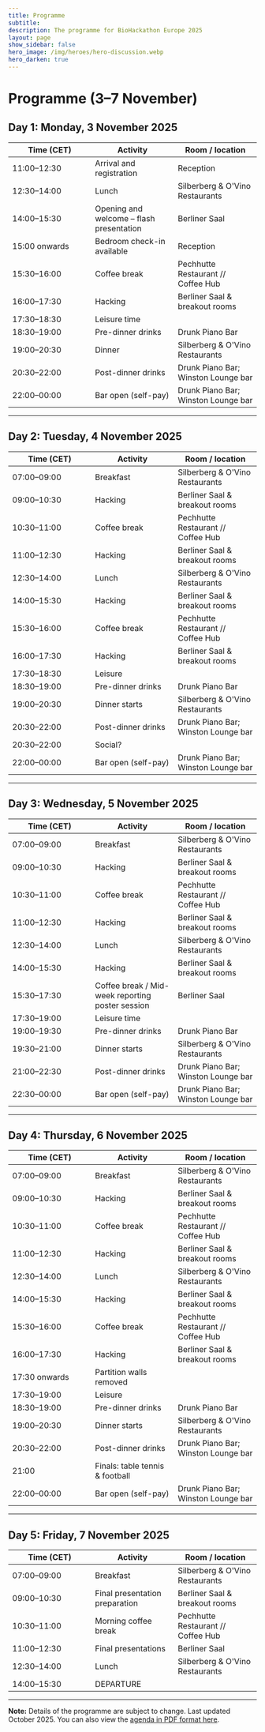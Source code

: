 ```yaml
---
title: Programme
subtitle:
description: The programme for BioHackathon Europe 2025
layout: page
show_sidebar: false
hero_image: /img/heroes/hero-discussion.webp
hero_darken: true
---
```


# Programme (3–7 November)

<h2>Day 1: Monday, 3 November 2025</h2>
<table>
  <colgroup><col style="width:33.33%"><col style="width:33.33%"><col style="width:33.34%"></colgroup>
  <thead>
    <tr><th>Time (CET)</th><th>Activity</th><th>Room / location</th></tr>
  </thead>
  <tbody>
    <tr><td>11:00–12:30</td><td>Arrival and registration</td><td>Reception</td></tr>
    <tr><td>12:30–14:00</td><td>Lunch</td><td>Silberberg &amp; O'Vino Restaurants</td></tr>
    <tr><td>14:00–15:30</td><td>Opening and welcome – flash presentation</td><td>Berliner Saal</td></tr>
    <tr><td>15:00 onwards</td><td>Bedroom check-in available</td><td>Reception</td></tr>
    <tr><td>15:30–16:00</td><td>Coffee break</td><td>Pechhutte Restaurant // Coffee Hub</td></tr>
    <tr><td>16:00–17:30</td><td>Hacking</td><td>Berliner Saal &amp; breakout rooms</td></tr>
    <tr><td>17:30–18:30</td><td>Leisure time</td><td></td></tr>
    <tr><td>18:30–19:00</td><td>Pre-dinner drinks</td><td>Drunk Piano Bar</td></tr>
    <tr><td>19:00–20:30</td><td>Dinner</td><td>Silberberg &amp; O'Vino Restaurants</td></tr>
    <tr><td>20:30–22:00</td><td>Post-dinner drinks</td><td>Drunk Piano Bar; Winston Lounge bar</td></tr>
    <tr><td>22:00–00:00</td><td>Bar open (self-pay)</td><td>Drunk Piano Bar; Winston Lounge bar</td></tr>
  </tbody>
</table>

---

<h2>Day 2: Tuesday, 4 November 2025</h2>
<table>
  <colgroup><col style="width:33.33%"><col style="width:33.33%"><col style="width:33.34%"></colgroup>
  <thead>
    <tr><th>Time (CET)</th><th>Activity</th><th>Room / location</th></tr>
  </thead>
  <tbody>
    <tr><td>07:00–09:00</td><td>Breakfast</td><td>Silberberg &amp; O'Vino Restaurants</td></tr>
    <tr><td>09:00–10:30</td><td>Hacking</td><td>Berliner Saal &amp; breakout rooms</td></tr>
    <tr><td>10:30–11:00</td><td>Coffee break</td><td>Pechhutte Restaurant // Coffee Hub</td></tr>
    <tr><td>11:00–12:30</td><td>Hacking</td><td>Berliner Saal &amp; breakout rooms</td></tr>
    <tr><td>12:30–14:00</td><td>Lunch</td><td>Silberberg &amp; O'Vino Restaurants</td></tr>
    <tr><td>14:00–15:30</td><td>Hacking</td><td>Berliner Saal &amp; breakout rooms</td></tr>
    <tr><td>15:30–16:00</td><td>Coffee break</td><td>Pechhutte Restaurant // Coffee Hub</td></tr>
    <tr><td>16:00–17:30</td><td>Hacking</td><td>Berliner Saal &amp; breakout rooms</td></tr>
    <tr><td>17:30–18:30</td><td>Leisure</td><td></td></tr>
    <tr><td>18:30–19:00</td><td>Pre-dinner drinks</td><td>Drunk Piano Bar</td></tr>
    <tr><td>19:00–20:30</td><td>Dinner starts</td><td>Silberberg &amp; O'Vino Restaurants</td></tr>
    <tr><td>20:30–22:00</td><td>Post-dinner drinks</td><td>Drunk Piano Bar; Winston Lounge bar</td></tr>
    <tr><td>20:30–22:00</td><td>Social?</td><td></td></tr>
    <tr><td>22:00–00:00</td><td>Bar open (self-pay)</td><td>Drunk Piano Bar; Winston Lounge bar</td></tr>
  </tbody>
</table>

---

<h2>Day 3: Wednesday, 5 November 2025</h2>
<table>
  <colgroup><col style="width:33.33%"><col style="width:33.33%"><col style="width:33.34%"></colgroup>
  <thead>
    <tr><th>Time (CET)</th><th>Activity</th><th>Room / location</th></tr>
  </thead>
  <tbody>
    <tr><td>07:00–09:00</td><td>Breakfast</td><td>Silberberg &amp; O'Vino Restaurants</td></tr>
    <tr><td>09:00–10:30</td><td>Hacking</td><td>Berliner Saal &amp; breakout rooms</td></tr>
    <tr><td>10:30–11:00</td><td>Coffee break</td><td>Pechhutte Restaurant // Coffee Hub</td></tr>
    <tr><td>11:00–12:30</td><td>Hacking</td><td>Berliner Saal &amp; breakout rooms</td></tr>
    <tr><td>12:30–14:00</td><td>Lunch</td><td>Silberberg &amp; O'Vino Restaurants</td></tr>
    <tr><td>14:00–15:30</td><td>Hacking</td><td>Berliner Saal &amp; breakout rooms</td></tr>
    <tr><td>15:30–17:30</td><td>Coffee break / Mid-week reporting poster session</td><td>Berliner Saal</td></tr>
    <tr><td>17:30–19:00</td><td>Leisure time</td><td></td></tr>
    <tr><td>19:00–19:30</td><td>Pre-dinner drinks</td><td>Drunk Piano Bar</td></tr>
    <tr><td>19:30–21:00</td><td>Dinner starts</td><td>Silberberg &amp; O'Vino Restaurants</td></tr>
    <tr><td>21:00–22:30</td><td>Post-dinner drinks</td><td>Drunk Piano Bar; Winston Lounge bar</td></tr>
    <tr><td>22:30–00:00</td><td>Bar open (self-pay)</td><td>Drunk Piano Bar; Winston Lounge bar</td></tr>
  </tbody>
</table>

---

<h2>Day 4: Thursday, 6 November 2025</h2>
<table>
  <colgroup><col style="width:33.33%"><col style="width:33.33%"><col style="width:33.34%"></colgroup>
  <thead>
    <tr><th>Time (CET)</th><th>Activity</th><th>Room / location</th></tr>
  </thead>
  <tbody>
    <tr><td>07:00–09:00</td><td>Breakfast</td><td>Silberberg &amp; O'Vino Restaurants</td></tr>
    <tr><td>09:00–10:30</td><td>Hacking</td><td>Berliner Saal &amp; breakout rooms</td></tr>
    <tr><td>10:30–11:00</td><td>Coffee break</td><td>Pechhutte Restaurant // Coffee Hub</td></tr>
    <tr><td>11:00–12:30</td><td>Hacking</td><td>Berliner Saal &amp; breakout rooms</td></tr>
    <tr><td>12:30–14:00</td><td>Lunch</td><td>Silberberg &amp; O'Vino Restaurants</td></tr>
    <tr><td>14:00–15:30</td><td>Hacking</td><td>Berliner Saal &amp; breakout rooms</td></tr>
    <tr><td>15:30–16:00</td><td>Coffee break</td><td>Pechhutte Restaurant // Coffee Hub</td></tr>
    <tr><td>16:00–17:30</td><td>Hacking</td><td>Berliner Saal &amp; breakout rooms</td></tr>
    <tr><td>17:30 onwards</td><td>Partition walls removed</td><td></td></tr>
    <tr><td>17:30–19:00</td><td>Leisure</td><td></td></tr>
    <tr><td>18:30–19:00</td><td>Pre-dinner drinks</td><td>Drunk Piano Bar</td></tr>
    <tr><td>19:00–20:30</td><td>Dinner starts</td><td>Silberberg &amp; O'Vino Restaurants</td></tr>
    <tr><td>20:30–22:00</td><td>Post-dinner drinks</td><td>Drunk Piano Bar; Winston Lounge bar</td></tr>
    <tr><td>21:00</td><td>Finals: table tennis &amp; football</td><td></td></tr>
    <tr><td>22:00–00:00</td><td>Bar open (self-pay)</td><td>Drunk Piano Bar; Winston Lounge bar</td></tr>
  </tbody>
</table>

---

<h2>Day 5: Friday, 7 November 2025</h2>
<table>
  <colgroup><col style="width:33.33%"><col style="width:33.33%"><col style="width:33.34%"></colgroup>
  <thead>
    <tr><th>Time (CET)</th><th>Activity</th><th>Room / location</th></tr>
  </thead>
  <tbody>
    <tr><td>07:00–09:00</td><td>Breakfast</td><td>Silberberg &amp; O'Vino Restaurants</td></tr>
    <tr><td>09:00–10:30</td><td>Final presentation preparation</td><td>Berliner Saal &amp; breakout rooms</td></tr>
    <tr><td>10:30–11:00</td><td>Morning coffee break</td><td>Pechhutte Restaurant // Coffee Hub</td></tr>
    <tr><td>11:00–12:30</td><td>Final presentations</td><td>Berliner Saal</td></tr>
    <tr><td>12:30–14:00</td><td>Lunch</td><td>Silberberg &amp; O'Vino Restaurants</td></tr>
    <tr><td>14:00–15:30</td><td>DEPARTURE</td><td></td></tr>
  </tbody>
</table>

---

**Note:** Details of the programme are subject to change. Last updated October 2025. You can also view the <a href="/pdf/Biohackathon%202025%20programme.pdf">agenda in PDF format here</a>.
